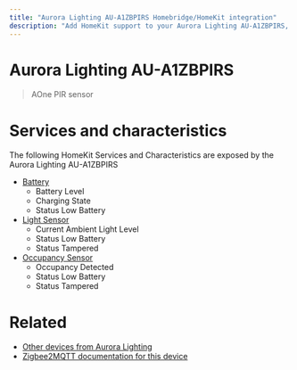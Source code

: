 ```yaml
---
title: "Aurora Lighting AU-A1ZBPIRS Homebridge/HomeKit integration"
description: "Add HomeKit support to your Aurora Lighting AU-A1ZBPIRS, using Homebridge, Zigbee2MQTT and homebridge-z2m."
---
```

<!---
This file has been GENERATED using src/docgen/docgen.ts
DO NOT EDIT THIS FILE MANUALLY!
-->
# Aurora Lighting AU-A1ZBPIRS
> AOne PIR sensor


# Services and characteristics
The following HomeKit Services and Characteristics are exposed by
the Aurora Lighting AU-A1ZBPIRS

* [Battery](../../battery.md)
  * Battery Level
  * Charging State
  * Status Low Battery
* [Light Sensor](../../sensors.md)
  * Current Ambient Light Level
  * Status Low Battery
  * Status Tampered
* [Occupancy Sensor](../../sensors.md)
  * Occupancy Detected
  * Status Low Battery
  * Status Tampered


# Related
* [Other devices from Aurora Lighting](../index.md#aurora_lighting)
* [Zigbee2MQTT documentation for this device](https://www.zigbee2mqtt.io/devices/AU-A1ZBPIRS.html)